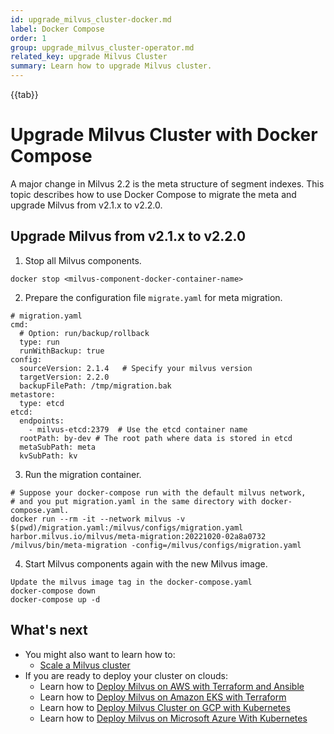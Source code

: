 ```yaml
---
id: upgrade_milvus_cluster-docker.md
label: Docker Compose
order: 1
group: upgrade_milvus_cluster-operator.md
related_key: upgrade Milvus Cluster
summary: Learn how to upgrade Milvus cluster.
---
```


{{tab}}

# Upgrade Milvus Cluster with Docker Compose

A major change in Milvus 2.2 is the meta structure of segment indexes. This topic describes how to use Docker Compose to migrate the meta and upgrade Milvus from v2.1.x to v2.2.0.

## Upgrade Milvus from v2.1.x to v2.2.0

1. Stop all Milvus components.

```
docker stop <milvus-component-docker-container-name>
```

2. Prepare the configuration file `migrate.yaml` for meta migration.

```
# migration.yaml
cmd:
  # Option: run/backup/rollback
  type: run
  runWithBackup: true
config:
  sourceVersion: 2.1.4   # Specify your milvus version
  targetVersion: 2.2.0
  backupFilePath: /tmp/migration.bak
metastore:
  type: etcd
etcd:
  endpoints:
    - milvus-etcd:2379  # Use the etcd container name
  rootPath: by-dev # The root path where data is stored in etcd
  metaSubPath: meta
  kvSubPath: kv
```

3. Run the migration container.

```
# Suppose your docker-compose run with the default milvus network,
# and you put migration.yaml in the same directory with docker-compose.yaml.
docker run --rm -it --network milvus -v $(pwd)/migration.yaml:/milvus/configs/migration.yaml harbor.milvus.io/milvus/meta-migration:20221020-02a8a0732 /milvus/bin/meta-migration -config=/milvus/configs/migration.yaml
```

4. Start Milvus components again with the new Milvus image.

```
Update the milvus image tag in the docker-compose.yaml
docker-compose down
docker-compose up -d
```





## What's next
- You might also want to learn how to:
  - [Scale a Milvus cluster](scaleout.md)
- If you are ready to deploy your cluster on clouds:
  - Learn how to [Deploy Milvus on AWS with Terraform and Ansible](aws.md)
  - Learn how to [Deploy Milvus on Amazon EKS with Terraform](eks.md)
  - Learn how to [Deploy Milvus Cluster on GCP with Kubernetes](gcp.md)
  - Learn how to [Deploy Milvus on Microsoft Azure With Kubernetes](azure.md)
